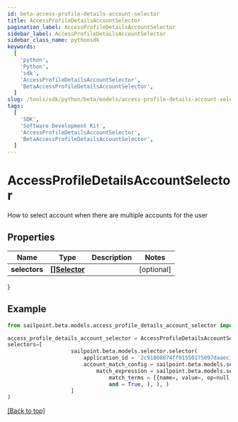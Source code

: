 ```yaml
---
id: beta-access-profile-details-account-selector
title: AccessProfileDetailsAccountSelector
pagination_label: AccessProfileDetailsAccountSelector
sidebar_label: AccessProfileDetailsAccountSelector
sidebar_class_name: pythonsdk
keywords:
  [
    'python',
    'Python',
    'sdk',
    'AccessProfileDetailsAccountSelector',
    'BetaAccessProfileDetailsAccountSelector',
  ]
slug: /tools/sdk/python/beta/models/access-profile-details-account-selector
tags:
  [
    'SDK',
    'Software Development Kit',
    'AccessProfileDetailsAccountSelector',
    'BetaAccessProfileDetailsAccountSelector',
  ]
---
```


# AccessProfileDetailsAccountSelector

How to select account when there are multiple accounts for the user

## Properties

| Name          | Type                       | Description | Notes      |
| ------------- | -------------------------- | ----------- | ---------- |
| **selectors** | [**[]Selector**](selector) |             | [optional] |

}

## Example

```python
from sailpoint.beta.models.access_profile_details_account_selector import AccessProfileDetailsAccountSelector

access_profile_details_account_selector = AccessProfileDetailsAccountSelector(
selectors=[
                    sailpoint.beta.models.selector.selector(
                        application_id = '2c91808874ff91550175097daaec161c"',
                        account_match_config = sailpoint.beta.models.selector_account_match_config.selector_accountMatchConfig(
                            match_expression = sailpoint.beta.models.selector_account_match_config_match_expression.selector_accountMatchConfig_matchExpression(
                                match_terms = [{name=, value=, op=null, container=true, and=false, children=[{name=businessCategory, value=Service, op=eq, container=false, and=false, children=null}]}],
                                and = True, ), ), )
                    ]
)

```

[[Back to top]](#)
